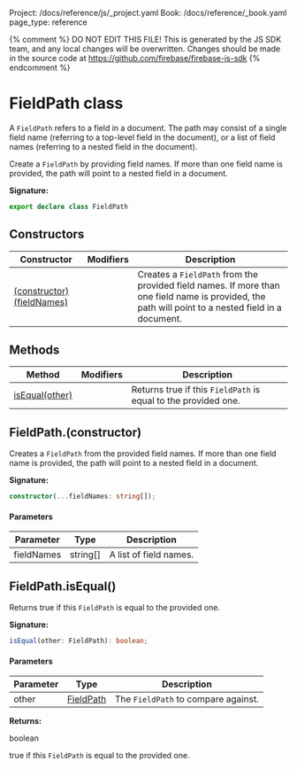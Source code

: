 Project: /docs/reference/js/_project.yaml
Book: /docs/reference/_book.yaml
page_type: reference

{% comment %}
DO NOT EDIT THIS FILE!
This is generated by the JS SDK team, and any local changes will be
overwritten. Changes should be made in the source code at
https://github.com/firebase/firebase-js-sdk
{% endcomment %}

# FieldPath class
A `FieldPath` refers to a field in a document. The path may consist of a single field name (referring to a top-level field in the document), or a list of field names (referring to a nested field in the document).

Create a `FieldPath` by providing field names. If more than one field name is provided, the path will point to a nested field in a document.

<b>Signature:</b>

```typescript
export declare class FieldPath 
```

## Constructors

|  Constructor | Modifiers | Description |
|  --- | --- | --- |
|  [(constructor)(fieldNames)](./firestore_lite.fieldpath.md#fieldpathconstructor) |  | Creates a <code>FieldPath</code> from the provided field names. If more than one field name is provided, the path will point to a nested field in a document. |

## Methods

|  Method | Modifiers | Description |
|  --- | --- | --- |
|  [isEqual(other)](./firestore_lite.fieldpath.md#fieldpathisequal) |  | Returns true if this <code>FieldPath</code> is equal to the provided one. |

## FieldPath.(constructor)

Creates a `FieldPath` from the provided field names. If more than one field name is provided, the path will point to a nested field in a document.

<b>Signature:</b>

```typescript
constructor(...fieldNames: string[]);
```

#### Parameters

|  Parameter | Type | Description |
|  --- | --- | --- |
|  fieldNames | string\[\] | A list of field names. |

## FieldPath.isEqual()

Returns true if this `FieldPath` is equal to the provided one.

<b>Signature:</b>

```typescript
isEqual(other: FieldPath): boolean;
```

#### Parameters

|  Parameter | Type | Description |
|  --- | --- | --- |
|  other | [FieldPath](./firestore_lite.fieldpath.md#fieldpath_class) | The <code>FieldPath</code> to compare against. |

<b>Returns:</b>

boolean

true if this `FieldPath` is equal to the provided one.

